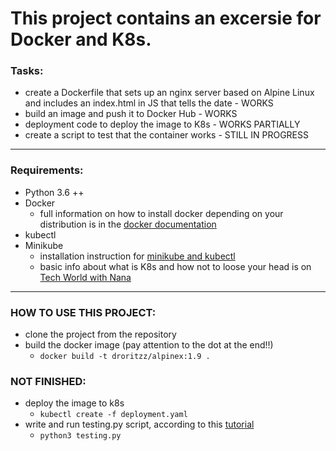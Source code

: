 # This project contains an excersie for Docker and K8s.

### Tasks:
- create a Dockerfile that sets up an nginx server based on Alpine Linux and includes an index.html in JS that tells the date - WORKS
- build an image and push it to Docker Hub - WORKS
- deployment code to deploy the image to K8s - WORKS PARTIALLY
- create a script to test that the container works - STILL IN PROGRESS
------------------
### Requirements:
- Python 3.6 ++
- Docker 
    - full information on how to install docker depending on your distribution is in the [docker documentation](https://docs.docker.com/engine/install/)
- kubectl 
- Minikube
    - installation instruction for [minikube and kubectl](https://kubernetes.io/docs/tutorials/hello-minikube/)
    - basic info about what is K8s and how not to loose your head is on [Tech World with Nana](https://www.youtube.com/watch?v=VnvRFRk_51k&list=PLy7NrYWoggjziYQIDorlXjTvvwweTYoNC)
 
-------------------
### HOW TO USE THIS PROJECT:
- clone the project from the repository
- build the docker image (pay attention to the dot at the end!!)
    - `docker build -t droritzz/alpinex:1.9 .`
### NOT FINISHED:
- deploy the image to k8s
    - `kubectl create -f deployment.yaml`
- write and run testing.py script, according to this [tutorial](https://theautomatic.net/2019/01/19/scraping-data-from-javascript-webpage-python/)
    - `python3 testing.py`




